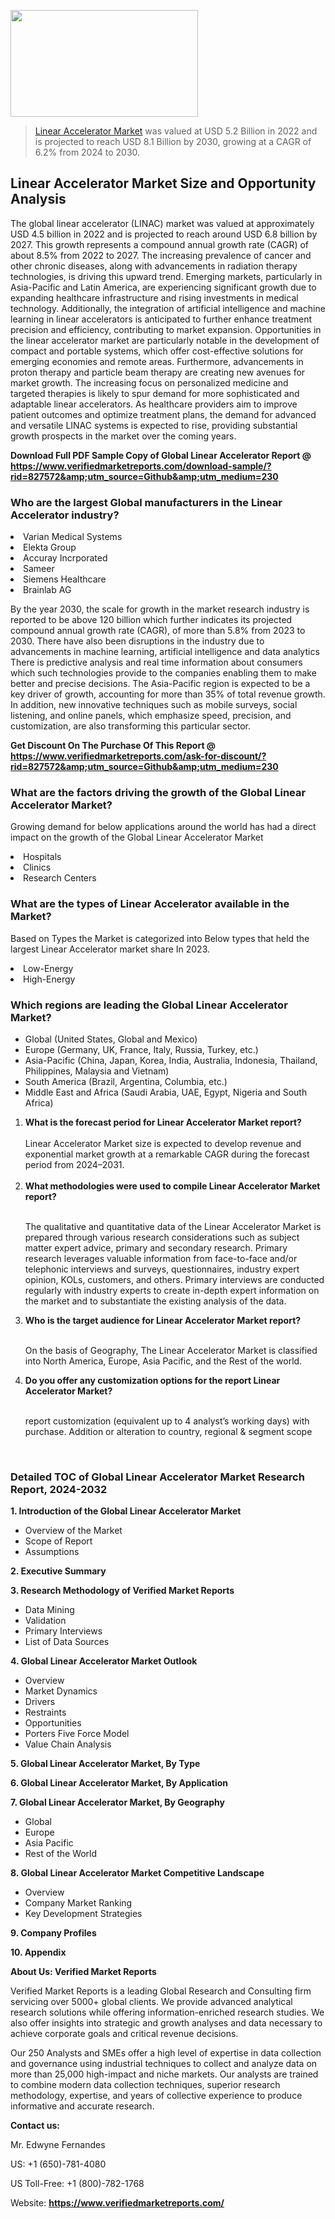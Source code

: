 <img src="https://ffe5etoiles.com/wp-content/uploads/2024/12/MST1-300x171.png" alt="" width="300" height="171" class="alignnone size-medium wp-image-20088" /><blockquote><p><p><a href="https://www.verifiedmarketreports.com/download-sample/?rid=827572&utm_source=Github&utm_medium=230" target="_blank">Linear Accelerator Market</a> was valued at USD 5.2 Billion in 2022 and is projected to reach USD 8.1 Billion by 2030, growing at a CAGR of 6.2% from 2024 to 2030.</p></blockquote><p><h2>Linear Accelerator Market Size and Opportunity Analysis</h2> The global linear accelerator (LINAC) market was valued at approximately USD 4.5 billion in 2022 and is projected to reach around USD 6.8 billion by 2027. This growth represents a compound annual growth rate (CAGR) of about 8.5% from 2022 to 2027. The increasing prevalence of cancer and other chronic diseases, along with advancements in radiation therapy technologies, is driving this upward trend. Emerging markets, particularly in Asia-Pacific and Latin America, are experiencing significant growth due to expanding healthcare infrastructure and rising investments in medical technology. Additionally, the integration of artificial intelligence and machine learning in linear accelerators is anticipated to further enhance treatment precision and efficiency, contributing to market expansion. Opportunities in the linear accelerator market are particularly notable in the development of compact and portable systems, which offer cost-effective solutions for emerging economies and remote areas. Furthermore, advancements in proton therapy and particle beam therapy are creating new avenues for market growth. The increasing focus on personalized medicine and targeted therapies is likely to spur demand for more sophisticated and adaptable linear accelerators. As healthcare providers aim to improve patient outcomes and optimize treatment plans, the demand for advanced and versatile LINAC systems is expected to rise, providing substantial growth prospects in the market over the coming years. </p><p class=""><strong>Download Full PDF Sample Copy of Global Linear Accelerator Report @ <a href="https://www.verifiedmarketreports.com/download-sample/?rid=827572&amp;utm_source=Github&amp;utm_medium=230" target="_blank">https://www.verifiedmarketreports.com/download-sample/?rid=827572&amp;utm_source=Github&amp;utm_medium=230</a></strong></p><h3 id="" class="">Who are the largest Global manufacturers in the Linear Accelerator industry?</h3><p><li>Varian Medical Systems</li><li> Elekta Group</li><li> Accuray Incrporated</li><li> Sameer</li><li> Siemens Healthcare</li><li> Brainlab AG</li></p><div class=""><div class="" dir="" data-message-author-role="" data-message-id="" data-message-model-slug=""><div class=""><div class=""><div class=""><div class="" dir="" data-message-author-role="" data-message-id="" data-message-model-slug=""><div class=""><div class=""><p>By the year 2030, the scale for growth in the market research industry is reported to be above 120 billion which further indicates its projected compound annual growth rate (CAGR), of more than 5.8% from 2023 to 2030. There have also been disruptions in the industry due to advancements in machine learning, artificial intelligence and data analytics There is predictive analysis and real time information about consumers which such technologies provide to the companies enabling them to make better and precise decisions. The Asia-Pacific region is expected to be a key driver of growth, accounting for more than 35% of total revenue growth. In addition, new innovative techniques such as mobile surveys, social listening, and online panels, which emphasize speed, precision, and customization, are also transforming this particular sector.</p><p><strong>Get Discount On The Purchase Of This Report @&nbsp; <a href="https://www.verifiedmarketreports.com/ask-for-discount/?rid=827572&amp;utm_source=Github&amp;utm_medium=230" target="_blank">https://www.verifiedmarketreports.com/ask-for-discount/?rid=827572&amp;utm_source=Github&amp;utm_medium=230</a></strong></p></div></div></div></div></div></div></div></div><h3 id="" class="">What are the factors driving the growth of the Global Linear Accelerator Market?</h3><p id="" class="">Growing demand for below applications around the world has had a direct impact on the growth of the Global Linear Accelerator Market</p><p id="" class=""><li>Hospitals</li><li> Clinics</li><li> Research Centers</li></p><h3 id="" class="">What are the types of Linear Accelerator available in the Market?</h3><p id="" class="">Based on Types the Market is categorized into Below types that held the largest Linear Accelerator market share In 2023.</p><p id="" class=""><li>Low-Energy</li><li> High-Energy</li></p><h3 id="" class="">Which regions are leading the Global Linear Accelerator Market?</h3><ul><li>Global (United States, Global and Mexico)</li><li>Europe (Germany, UK, France, Italy, Russia, Turkey, etc.)</li><li>Asia-Pacific (China, Japan, Korea, India, Australia, Indonesia, Thailand, Philippines, Malaysia and Vietnam)</li><li>South America (Brazil, Argentina, Columbia, etc.)</li><li>Middle East and Africa (Saudi Arabia, UAE, Egypt, Nigeria and South Africa)</li></ul><p><ol><li><strong>What is the forecast period for Linear Accelerator Market report?<br /></strong><br /><span data-sheets-root="1" data-sheets-value="{&quot;1&quot;:2,&quot;2&quot;:&quot;XXXX size is expected to develop revenue and exponential market growth at a remarkable CAGR during the forecast period from 2024&ndash;2030.&quot;}" data-sheets-userformat="{&quot;2&quot;:12674,&quot;4&quot;:{&quot;1&quot;:2,&quot;2&quot;:16776960},&quot;10&quot;:2,&quot;11&quot;:0,&quot;15&quot;:&quot;Arial&quot;,&quot;16&quot;:12}">Linear Accelerator Market size is expected to develop revenue and exponential market growth at a remarkable CAGR during the forecast period from 2024&ndash;2031.</span><br /><br /></li><li><strong>What methodologies were used to compile Linear Accelerator Market report?<br /><br /></strong><p>The qualitative and quantitative data of the&nbsp;Linear Accelerator Market is prepared through various research considerations such as subject matter expert advice, primary and secondary research. Primary research leverages valuable information from face-to-face and/or telephonic interviews and surveys, questionnaires, industry expert opinion, KOLs, customers, and others. Primary interviews are conducted regularly with industry experts to create in-depth expert information on the market and to substantiate the existing analysis of the data.&nbsp;</p></li><li><strong>Who is the target audience for Linear Accelerator Market report?<br /><br /></strong><p>On the basis of Geography, The&nbsp;Linear Accelerator Market is classified into North America, Europe, Asia Pacific, and the Rest of the world.</p></li><li><strong>Do you offer any customization options for the report Linear Accelerator Market?<br /><br /></strong><p>report customization (equivalent up to 4 analyst&rsquo;s working days) with purchase. Addition or alteration to country, regional &amp; segment scope</p><p>&nbsp;</p></li></ol></p><h3 id="" class="">Detailed TOC of Global Linear Accelerator Market Research Report, 2024-2032</h3><p id="" class=""><strong>1. Introduction of the Global Linear Accelerator Market</strong></p><ul><li>Overview of the Market</li><li>Scope of Report</li><li>Assumptions</li></ul><p id="" class=""><strong>2. Executive Summary</strong></p><p id="" class=""><strong>3. Research Methodology of&nbsp;Verified Market Reports</strong></p><ul><li>Data Mining</li><li>Validation</li><li>Primary Interviews</li><li>List of Data Sources</li></ul><p id="" class=""><strong>4. Global Linear Accelerator Market Outlook</strong></p><ul><li>Overview</li><li>Market Dynamics</li><li>Drivers</li><li>Restraints</li><li>Opportunities</li><li>Porters Five Force Model</li><li>Value Chain Analysis</li></ul><p id="" class=""><strong>5. Global Linear Accelerator Market, By&nbsp;Type</strong></p><p id="" class=""><strong>6. Global Linear Accelerator Market, By Application</strong></p><p id="" class=""><strong>7. Global Linear Accelerator Market, By Geography</strong></p><ul><li>Global</li><li>Europe</li><li>Asia Pacific</li><li>Rest of the World</li></ul><p id="" class=""><strong>8. Global Linear Accelerator Market Competitive Landscape</strong></p><ul><li>Overview</li><li>Company Market Ranking</li><li>Key Development Strategies</li></ul><p id="" class=""><strong>9. Company Profiles</strong></p><p id="" class=""><strong>10. Appendix</strong></p><p id="" class=""><strong>About Us: Verified Market Reports</strong></p><p id="" class="">Verified Market Reports is a leading Global Research and Consulting firm servicing over 5000+ global clients. We provide advanced analytical research solutions while offering information-enriched research studies. We also offer insights into strategic and growth analyses and data necessary to achieve corporate goals and critical revenue decisions.</p><p id="" class="">Our 250 Analysts and SMEs offer a high level of expertise in data collection and governance using industrial techniques to collect and analyze data on more than 25,000 high-impact and niche markets. Our analysts are trained to combine modern data collection techniques, superior research methodology, expertise, and years of collective experience to produce informative and accurate research.</p><p id="" class=""><strong>Contact us:</strong></p><p id="" class="">Mr. Edwyne Fernandes</p><p id="" class="">US: +1 (650)-781-4080</p><p id="" class="">US Toll-Free: +1 (800)-782-1768</p><p id="" class="">Website: <a target="" data-test-app-aware-link=""><strong>https://www.verifiedmarketreports.com/</strong></a></p>
